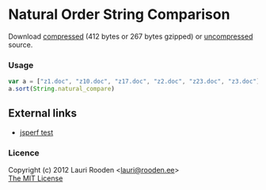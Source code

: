 
[1]: https://raw.github.com/litejs/natural-compare-lite/master/min.js
[2]: https://raw.github.com/litejs/natural-compare-lite/master/natural-compare-lite.js


Natural Order String Comparison
===============================

Download [compressed][1] 
(412 bytes or 267 bytes gzipped)
or [uncompressed][2] source.


### Usage

```javascript
var a = ["z1.doc", "z10.doc", "z17.doc", "z2.doc", "z23.doc", "z3.doc"]
a.sort(String.natural_compare)
```

External links
--------------

- [jsperf test](http://jsperf.com/natural-sort-2/2)


### Licence

Copyright (c) 2012 Lauri Rooden &lt;lauri@rooden.ee&gt;  
[The MIT License](http://lauri.rooden.ee/mit-license.txt)


